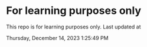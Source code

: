 # For learning purposes only
This repo is for learning purposes only.
Last updated at

Thursday, December 14, 2023 1:25:49 PM

